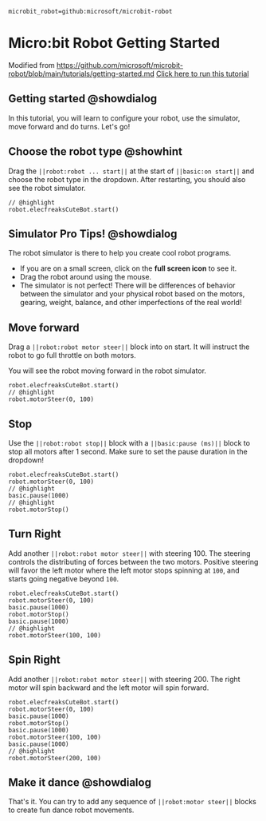 ```package
microbit_robot=github:microsoft/microbit-robot
```

# Micro:bit Robot Getting Started
Modified from https://github.com/microsoft/microbit-robot/blob/main/tutorials/getting-started.md
[Click here to run this tutorial](https://makecode.microbit.org/#tutorial:github:GTA-TeleGuam/coding-and-robotics-2024/tutorials/microsoft-test-tutorial)

## Getting started @showdialog

In this tutorial, you will learn to configure your robot, use the simulator, move forward and do turns.
Let's go!

## Choose the robot type @showhint

Drag the `||robot:robot ... start||` at the start of `||basic:on start||` and choose the robot type
in the dropdown. After restarting, you should also see the robot simulator.

```blocks
// @highlight
robot.elecfreaksCuteBot.start()
```

## Simulator Pro Tips! @showdialog

The robot simulator is there to help you create cool robot programs. 
- If you are on a small screen, click on the **full screen icon** to see it.
- Drag the robot around using the mouse.
- The simulator is not perfect! There will be differences of behavior between the simulator
and your physical robot based on the motors, gearing, weight, balance, and other imperfections
of the real world!

## Move forward

Drag a `||robot:robot motor steer||` block into on start. 
It will instruct the robot to go full throttle on both motors.

You will see the robot moving forward in the robot simulator.

```blocks
robot.elecfreaksCuteBot.start()
// @highlight
robot.motorSteer(0, 100)
```

## Stop

Use the `||robot:robot stop||` block with a `||basic:pause (ms)||` block to stop all motors after 1 second.
Make sure to set the pause duration in the dropdown!

```blocks
robot.elecfreaksCuteBot.start()
robot.motorSteer(0, 100)
// @highlight
basic.pause(1000)
// @highlight
robot.motorStop()
```

## Turn Right

Add another `||robot:robot motor steer||` with steering 100. The steering controls the distributing
of forces between the two motors. Positive steering will favor the left motor where the left motor stops spinning at `100`, and starts going negative beyond `100`.

```blocks
robot.elecfreaksCuteBot.start()
robot.motorSteer(0, 100)
basic.pause(1000)
robot.motorStop()
basic.pause(1000)
// @highlight
robot.motorSteer(100, 100)
```

## Spin Right

Add another `||robot:robot motor steer||` with steering 200. The right motor will spin backward
and the left motor will spin forward.

```blocks
robot.elecfreaksCuteBot.start()
robot.motorSteer(0, 100)
basic.pause(1000)
robot.motorStop()
basic.pause(1000)
robot.motorSteer(100, 100)
basic.pause(1000)
// @highlight
robot.motorSteer(200, 100)
```

## Make it dance @showdialog

That's it. You can try to add any sequence of `||robot:motor steer||` blocks to create fun
dance robot movements.